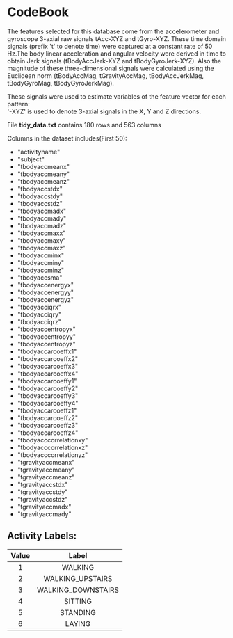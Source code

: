# CodeBook

The features selected for this database come from the accelerometer and gyroscope 3-axial raw signals tAcc-XYZ and tGyro-XYZ. These time domain signals (prefix 't' to denote time) were captured at a constant rate of 50 Hz.The body linear acceleration and angular velocity were derived in time to obtain Jerk signals (tBodyAccJerk-XYZ and tBodyGyroJerk-XYZ). Also the magnitude of these three-dimensional signals were calculated using the Euclidean norm (tBodyAccMag, tGravityAccMag, tBodyAccJerkMag, tBodyGyroMag, tBodyGyroJerkMag).

These signals were used to estimate variables of the feature vector for each pattern:  
'-XYZ' is used to denote 3-axial signals in the X, Y and Z directions.

File **tidy_data.txt** contains 180 rows and 563 columns

Columns in the dataset includes(First 50):

* "activityname"                       
* "subject"                            
* "tbodyaccmeanx"                      
* "tbodyaccmeany"                      
* "tbodyaccmeanz"                      
* "tbodyaccstdx"                       
* "tbodyaccstdy"                       
* "tbodyaccstdz"                       
* "tbodyaccmadx"                       
* "tbodyaccmady"                       
* "tbodyaccmadz"                       
* "tbodyaccmaxx"                       
* "tbodyaccmaxy"                       
* "tbodyaccmaxz"                       
* "tbodyaccminx"                       
* "tbodyaccminy"                       
* "tbodyaccminz"                       
* "tbodyaccsma"                        
* "tbodyaccenergyx"                    
* "tbodyaccenergyy"                    
* "tbodyaccenergyz"                    
* "tbodyacciqrx"                       
* "tbodyacciqry"                       
* "tbodyacciqrz"                       
* "tbodyaccentropyx"                   
* "tbodyaccentropyy"                   
* "tbodyaccentropyz"                   
* "tbodyaccarcoeffx1"                  
* "tbodyaccarcoeffx2"                  
* "tbodyaccarcoeffx3"                  
* "tbodyaccarcoeffx4"                  
* "tbodyaccarcoeffy1"                  
* "tbodyaccarcoeffy2"                  
* "tbodyaccarcoeffy3"                  
* "tbodyaccarcoeffy4"                  
* "tbodyaccarcoeffz1"                  
* "tbodyaccarcoeffz2"                  
* "tbodyaccarcoeffz3"                  
* "tbodyaccarcoeffz4"                  
* "tbodyacccorrelationxy"
* "tbodyacccorrelationxz"              
* "tbodyacccorrelationyz"              
* "tgravityaccmeanx"                   
* "tgravityaccmeany"                   
* "tgravityaccmeanz"                   
* "tgravityaccstdx"                    
* "tgravityaccstdy"                    
* "tgravityaccstdz"                    
* "tgravityaccmadx"                    
* "tgravityaccmady"

## Activity Labels:
| Value |        Label       |
| :---: |  :---------------: |
|   1   |       WALKING      |
|   2   |  WALKING_UPSTAIRS  |
|   3   | WALKING_DOWNSTAIRS |
|   4   |       SITTING      |
|   5   |       STANDING     |
|   6   |       LAYING       |

